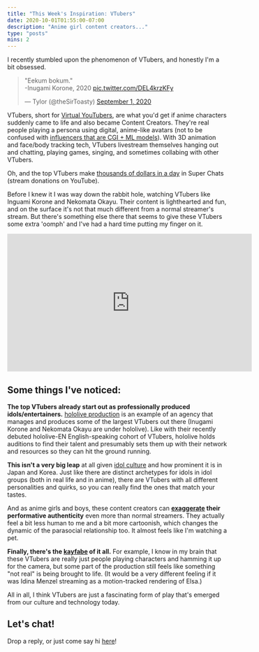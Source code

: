 ```yaml
---
title: "This Week's Inspiration: VTubers"
date: 2020-10-01T01:55:00-07:00
description: "Anime girl content creators..."
type: "posts"
mins: 2
---
```


I recently stumbled upon the phenomenon of VTubers, and honestly I'm a bit obsessed.

<blockquote class="twitter-tweet"><p lang="in" dir="ltr">&quot;Eekum bokum.&quot;<br>-Inugami Korone, 2020 <a href="https://t.co/DEL4krzKFy">pic.twitter.com/DEL4krzKFy</a></p>&mdash; Tylor (@theSirToasty) <a href="https://twitter.com/theSirToasty/status/1300926876245020674?ref_src=twsrc%5Etfw">September 1, 2020</a></blockquote> <script async src="https://platform.twitter.com/widgets.js" charset="utf-8"></script>

VTubers, short for [Virtual YouTubers](https://en.wikipedia.org/wiki/Virtual_YouTuber), are what you'd get if anime characters suddenly came to life and also became Content Creators.  They're real people playing a persona using digital, anime-like avatars (not to be confused with [influencers that are CGI + ML models](https://medium.com/write-in-the-flow/the-secret-behind-these-social-media-influencers-5f36ec2c0ff2)).  With 3D animation and face/body tracking tech, VTubers livestream themselves hanging out and chatting, playing games, singing, and sometimes collabing with other VTubers.

Oh, and the top VTubers make [thousands of dollars in a day](https://playboard.co/en/channel/UC1DCedRgGHBdm81E1llLhOQ/superchat) in Super Chats (stream donations on YouTube).

Before I knew it I was way down the rabbit hole, watching VTubers like Inguami Korone and Nekomata Okayu.  Their content is lighthearted and fun, and on the surface it's not that much different from a normal streamer's stream.  But there's something else there that seems to give these VTubers some extra 'oomph' and I've had a hard time putting my finger on it.

<iframe width="560" height="315" src="https://www.youtube.com/embed/0AksGdCJ06c" frameborder="0" allow="accelerometer; autoplay; clipboard-write; encrypted-media; gyroscope; picture-in-picture" allowfullscreen></iframe>

## Some things I've noticed:

**The top VTubers already start out as professionally produced idols/entertainers.**  [hololive production](https://en.wikipedia.org/wiki/Hololive_Production) is an example of an agency that manages and produces some of the largest VTubers out there (Inugami Korone and Nekomata Okayu are under hololive).  Like with their recently debuted hololive-EN English-speaking cohort of VTubers, hololive holds auditions to find their talent and presumably sets them up with their network and resources so they can hit the ground running.  

**This isn't a very big leap** at all given [idol culture](https://en.wikipedia.org/wiki/Japanese_idol) and how prominent it is in Japan and Korea.  Just like there are distinct archetypes for idols in idol groups (both in real life and in anime), there are VTubers with all different personalities and quirks, so you can really find the ones that match your tastes.

And as anime girls and boys, these content creators can **[exaggerate](https://twitter.com/billyisyoung/status/1262621016213221378) their performative authenticity** even more than normal streamers.  They actually feel a bit less human to me and a bit more cartoonish, which changes the dynamic of the parasocial relationship too.  It almost feels like I'm watching a pet.

**Finally, there's the [kayfabe](https://www.edge.org/response-detail/11783) of it all.**  For example, I know in my brain that these VTubers are really just people playing characters and hamming it up for the camera, but some part of the production still feels like something "not real" is being brought to life.  (It would be a very different feeling if it was Idina Menzel streaming as a motion-tracked rendering of Elsa.)

All in all, I think VTubers are just a fascinating form of play that's emerged from our culture and technology today.

## Let's chat!
Drop a reply, or just come say hi [here](https://twitter.com/billyisyoung/status/1311591527932555264)!

